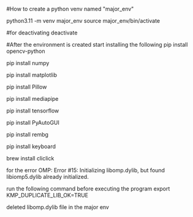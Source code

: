 #How to create a python venv named "major_env"

python3.11 -m venv major_env
source major_env/bin/activate

#for deactivating
deactivate



#After the environment is created start installing the following
pip install opencv-python



pip install numpy



pip install matplotlib



pip install Pillow




pip install mediapipe




pip install tensorflow




pip install PyAutoGUI



pip install rembg



pip install keyboard



brew install cliclick


for the error OMP: Error #15: Initializing libomp.dylib, but found libiomp5.dylib already initialized.

run the following command before executing the program
export KMP_DUPLICATE_LIB_OK=TRUE

deleted libomp.dylib file in the major env
